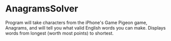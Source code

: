 # AnagramsSolver
Program will take characters from the iPhone's Game Pigeon game, Anagrams, and will
tell you what valid English words you can make. Displays words from longest (worth most points) to shortest.

